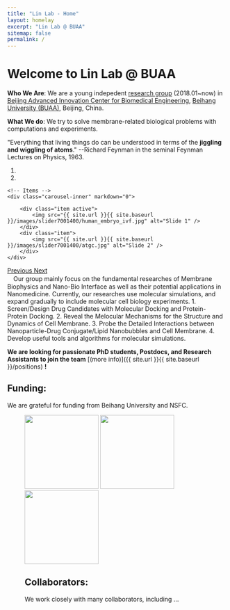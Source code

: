 ```yaml
---
title: "Lin Lab - Home"
layout: homelay
excerpt: "Lin Lab @ BUAA"
sitemap: false
permalink: /
---
```


# Welcome to Lin Lab @ BUAA

**Who We Are**:
We are a young indepedent [research group](http://shi.buaa.edu.cn/linxubo) (2018.01~now) in [Beijing Advanced Innovation Center for Biomedical Engineering](https://baicbme.buaa.edu.cn/), [Beihang University (BUAA)](https://www.buaa.edu.cn), Beijing, China.

**What We do**:
We try to solve membrane-related biological problems with computations and experiments.

"Everything that living things do can be understood in terms of the **jiggling and wiggling of atoms**."  --Richard Feynman in the seminal Feynman Lectures on Physics, 1963.

<div markdown="0" id="carousel" class="carousel slide" data-ride="carousel" data-interval="5000" data-pause="hover" >
    <!-- Menu -->
    <ol class="carousel-indicators">
        <li data-target="#carousel" data-slide-to="0" class="active"></li>
        <li data-target="#carousel" data-slide-to="1"></li>
<!--        <li data-target="#carousel" data-slide-to="2"></li> -->
    </ol>

    <!-- Items -->
    <div class="carousel-inner" markdown="0">

        <div class="item active">
            <img src="{{ site.url }}{{ site.baseurl }}/images/slider7001400/human_embryo_ivf.jpg" alt="Slide 1" />
        </div>
        <div class="item">
            <img src="{{ site.url }}{{ site.baseurl }}/images/slider7001400/atgc.jpg" alt="Slide 2" />
        </div>
    </div>
  <a class="left carousel-control" href="#carousel" role="button" data-slide="prev">
    <span class="glyphicon glyphicon-chevron-left" aria-hidden="true"></span>
    <span class="sr-only">Previous</span>
  </a>
  <a class="right carousel-control" href="#carousel" role="button" data-slide="next">
    <span class="glyphicon glyphicon-chevron-right" aria-hidden="true"></span>
    <span class="sr-only">Next</span>
  </a>
</div>
　Our group mainly focus on the fundamental researches of Membrane Biophysics and Nano-Bio Interface as well as their potential applications in Nanomedicine. Currently, our researches use molecular simulations, and expand gradually to include molecular cell biology experiments.
1. Screen/Design Drug Candidates with Molecular Docking and Protein-Protein Docking.
2. Reveal the Melocular Mechanisms for the Structure and Dynamics of Cell Membrane.
3. Probe the Detailed Interactions between Nanoparticle-Drug Conjugate/Lipid Nanobubbles and Cell Membrane.
4. Develop useful tools and algorithms for molecular simulations.


 **We are looking for passionate PhD students, Postdocs, and Research Assistants to join the team** [(more info)]({{ site.url }}{{ site.baseurl }}/positions) **!**


## Funding:
We are grateful for funding from Beihang University and NSFC.

<figure class="fourth">
<img src="{{ site.url }}{{ site.baseurl }}/images/BUAA_logo.jpg" style="width: 170px">
<img src="{{ site.url }}{{ site.baseurl }}/images/BME_logo.jpg" style="width: 170px">
<img src="{{ site.url }}{{ site.baseurl }}/images/logo_nsfc.jpg" style="width: 170px">
<!-- </figure> -->

## Collaborators:
We work closely with many collaborators, including ...

